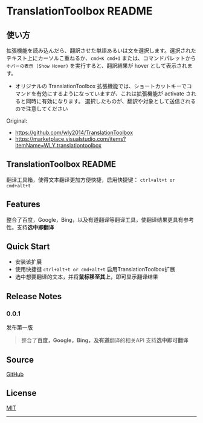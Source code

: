# TranslationToolbox README

## 使い方

拡張機能を読み込んだら、翻訳させた単語あるいは文を選択します。選択されたテキスト上にカーソルこ重ねるか、`cmd+K cmd+I` または、コマンドパレットから`ホバーの表示 (Show Hover)` を実行すると、翻訳結果が hover として表示されます。

* オリジナルの TranslationToolbox 拡張機能では、ショートカットキーでコマンドを有効にするようになっていますが、これは拡張機能が activate されると同時に有効になります。
選択したものが、翻訳や対象として送信されるので注意してください

Original:

* <https://github.com/wly2014/TranslationToolbox>
* <https://marketplace.visualstudio.com/items?itemName=WLY.translationtoolbox>
## TranslationToolbox README

翻译工具箱，使得文本翻译更加方便快捷，启用快捷键： `ctrl+alt+t or cmd+alt+t`

## Features

整合了百度，Google，Bing，以及有道翻译等翻译工具，使翻译结果更具有参考性。支持**选中即翻译**

## Quick Start

* 安装该扩展
* 使用快捷键 `ctrl+alt+t or cmd+alt+t` 启用TranslationToolbox扩展
* 选中想要翻译的文本，并将**鼠标移至其上**，即可显示翻译结果

## Release Notes

### 0.0.1

发布第一版

> 整合了**百度，Google，Bing，及有道**翻译的相关API
> 支持**选中即可翻译**

## Source

[GitHub](https://github.com/wly2014/TranslationToolbox)

                
## License

[MIT](https://raw.githubusercontent.com/DonJayamanne/pythonVSCode/master/LICENSE)

-----------------------------------------------------------------------------------------------------------